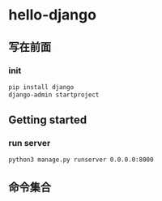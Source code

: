 # hello-django

## 写在前面
### init
```bash
pip install django
django-admin startproject
```

## Getting started
### run server
```bash
python3 manage.py runserver 0.0.0.0:8000
```

## 命令集合
### 
```bash
```

